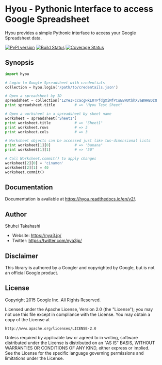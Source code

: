 Hyou - Pythonic Interface to access Google Spreadsheet
======================================================

Hyou provides a simple Pythonic interface to access your
Google Spreadsheet data.

[![PyPI version](https://badge.fury.io/py/hyou.svg)](http://badge.fury.io/py/hyou)
[![Build Status](https://travis-ci.org/google/hyou.svg)](https://travis-ci.org/google/hyou)
[![Coverage Status](https://coveralls.io/repos/google/hyou/badge.svg?branch=master&service=github)](https://coveralls.io/github/google/hyou?branch=master)


Synopsis
--------

```python
import hyou

# Login to Google Spreadsheet with credentials
collection = hyou.login('/path/to/credentails.json')

# Open a spreadsheet by ID
spreadsheet = collection['1ZYeIFccacgHkL0TPfdgXiMfPCuEEWUtbhXvaB9HBDzQ']
print spreadsheet.title         # => "Hyou Test Sheet"

# Open a worksheet in a spreadsheet by sheet name
worksheet = spreadsheet['Sheet1']
print worksheet.title           # => "Sheet1"
print worksheet.rows            # => 5
print worksheet.cols            # => 3

# Worksheet objects can be accessed just like two-dimensional lists
print worksheet[1][0]           # => "banana"
print worksheet[1][1]           # => "50"

# Call Worksheet.commit() to apply changes
worksheet[2][0] = 'cinamon'
worksheet[2][1] = 40
worksheet.commit()
```

Documentation
-------------

Documentation is available at https://hyou.readthedocs.io/en/v2/.


Author
------

Shuhei Takahashi

- Website: https://nya3.jp/
- Twitter: https://twitter.com/nya3jp/


Disclaimer
----------

This library is authored by a Googler and copyrighted by Google, but
is not an official Google product.


License
-------

Copyright 2015 Google Inc. All Rights Reserved.

Licensed under the Apache License, Version 2.0 (the "License");
you may not use this file except in compliance with the License.
You may obtain a copy of the License at

    http://www.apache.org/licenses/LICENSE-2.0

Unless required by applicable law or agreed to in writing, software
distributed under the License is distributed on an "AS IS" BASIS,
WITHOUT WARRANTIES OR CONDITIONS OF ANY KIND, either express or implied.
See the License for the specific language governing permissions and
limitations under the License.
